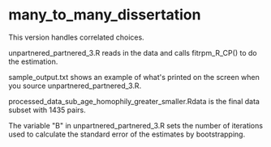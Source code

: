 # many_to_many_dissertation

This version handles correlated choices. 

unpartnered_partnered_3.R reads in the data and calls fitrpm_R_CP() to do the estimation.

sample_output.txt shows an example of what's printed on the screen when you source unpartnered_partnered_3.R.

processed_data_sub_age_homophily_greater_smaller.Rdata is the final data subset with 1435 pairs.

The variable "B" in unpartnered_partnered_3.R sets the number of iterations used to calculate the standard error of the estimates by bootstrapping. 
